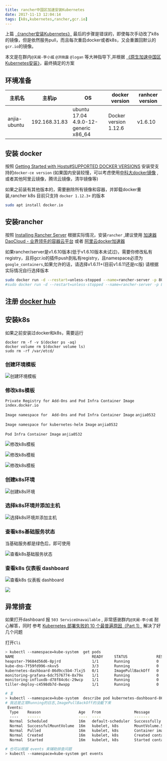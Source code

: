 ```yaml
---
title: rancher中国区加速安装Kubernetes
date: 2017-11-13 12:04:14
tags: [k8s,kubernetes,rancher,gcr.io]
---
```


上篇 [《rancher安装Kubernetes》][] 最后的步骤是错误的，即使每次手动改了k8s的镜像，但是依然服务pull，而且每次重启docker或者k8s，又会重置回默认的`gcr.io`的镜像。

本文是在群内`@天阑-李小威` `@洪晓露` `@logan` 等大神指导下,并根据 [《原生加速中国区Kubernetes安装》][]，最终搞定的方案

<!--more-->


## 环境准备

|    主机名    |     主机ip    |                  OS                  |     docker version    | ranhcer version |
|--------------|---------------|--------------------------------------|-----------------------|-----------------|
| anjia-ubuntu | 192.168.31.83 | ubuntu 17.04 4.9.0-12-generic x86_64 | Docker version 1.12.6 | v1.6.10         |

## 安装 docker

按照 [Getting Started with Hosts#SUPPORTED DOCKER VERSIONS][GettingStartedWithHosts#supported] 安装受支持的`docker-ce version` (如果国内安装较慢，可以考虑使用[中科大docker镜像][] ,或者其他阿里云镜像，腾讯云镜像，清华镜像等)

如果之前装有其他版本的，需要删除所有镜像和容器，并卸载docker重装,rancher k8s 目前只支持 `docker 1.12.3+` 的版本
```bash
sudo apt install docker.io
```

## 安装rancher
按照 [Installing Rancher Server][InstallingRancherServer] 根据实际情况，安装`rancher` ,建议使用 [加速器 DaoCloud - 业界领先的容器云平台][加速器Daocloud-业界领先的容器云平台] 或者 [阿里云docker加速器][]

如果rancher/server是v1.6.10版本(低于v1.6.10版本未试过)，需要你修改私有registry，且将gcr.io的插件push到私有registry，且namespace必须为`google_containers`,如果允许的话，请选择v1.6.11+(目前v1.6.11还是rc版) 请根据实际情况自行选择版本

```bash
sudo docker run -d --restart=unless-stopped --name=rancher-server -p 8080:8080 rancher/server:v1.6.11-rc10 && sudo docker logs -f rancher-server
#sudo docker run -d --restart=unless-stopped --name=rancher-server -p 8080:8080 rancher/server:v1.6.10 && sudo docker logs -f rancher-server
```

## 注册 [docker hub][DockerHub]

## 安装k8s
如果之前安装过docker和k8s，需要运行
```
docker rm -f -v $(docker ps -aq) 
docker volume rm $(docker volume ls)
sudo rm -rf /var/etcd/
```

### 创建环境模板
![创建环境模板](http://ww1.sinaimg.cn/large/afaffa71ly1flglqhdy4yj20860oxmxy.jpg)

### 修改k8s模板

`Private Registry for Add-Ons and Pod Infra Container Image` `index.docker.io`

`Image namespace for  Add-Ons and Pod Infra Container Image` `anjia0532`

`Image namespace for kubernetes-helm Image` `anjia0532`

`Pod Infra Container Image` `anjia0532`

![修改k8s模板](http://ww1.sinaimg.cn/large/afaffa71ly1flglqhebjoj20yt0fpgmd.jpg)

![修改k8s模板](http://ww1.sinaimg.cn/large/afaffa71ly1flglqhfzobj216b0j6gno.jpg)

![修改k8s模板](http://ww1.sinaimg.cn/large/afaffa71ly1flglqhogk9j20we0eujs2.jpg)


### 创建k8s环境

![创建k8s环境](http://ww1.sinaimg.cn/large/afaffa71ly1flglqhhf5sj215y0mljsn.jpg)

### 选择k8s环境并添加主机

![选择k8s环境并添加主机](http://ww1.sinaimg.cn/large/afaffa71ly1flglqhp8dbj217d0q6jtx.jpg)

### 查看k8s基础服务状态

当基础服务都是绿色后，即可使用

![查看k8s基础服务状态](http://ww1.sinaimg.cn/large/afaffa71ly1flgm2741vaj21h70eqdh4.jpg)

### 查看k8s 仪表板 dashboard
![查看k8s 仪表板 dashboard](http://ww1.sinaimg.cn/large/afaffa71ly1flgm274d0bj20s60ahq3d.jpg)

![](http://ww1.sinaimg.cn/large/afaffa71ly1flgm275gqgj21gn0njact.jpg)

## 异常排查

如果打开dashboard 报 `503 ServiceUnavailable` , 非常感谢群内`@天阑-李小威` 耐心解答，同时 参考 [Kubernetes 部署失败的 10 个最普遍原因（Part 1）][Kubernetes部署失败的10个最普遍原因（part1）] 解决了好几个问题

打开`Cli`

```bash
> kubectl --namespace=kube-system  get pods
NAME                                   READY     STATUS             RESTARTS   AGE
heapster-79684d56d6-8pjrd              1/1       Running            0          13m
kube-dns-7f59fd996-nkvv5               3/3       Running            0          13m
kubernetes-dashboard-86d9cc5b4-7lxj5   0/1       ImagePullBackOff   0          13m
monitoring-grafana-6dc7576774-8x79x    1/1       Running            0          13m
monitoring-influxdb-d78f84c6c-29wcp    1/1       Running            0          13m
tiller-deploy-c4598db7d-8wxpp          1/1       Running            0          13m

# 复
> kubectl --namespace=kube-system  describe pod kubernetes-dashboard-86d9cc5b4-7lxj5
# 我这是正常Running的日志,ImagePullBackOff的没截下来
 Events:
  Type    Reason                 Age   From               Message
  ----    ------                 ----  ----               -------
  Normal  Scheduled              16m   default-scheduler  Successfully assigned kubernetes-dashboard-86d9cc5b4-7lxj5 to k8s
  Normal  SuccessfulMountVolume  16m   kubelet, k8s       MountVolume.SetUp succeeded for volume "io-rancher-system-token-lb68r"
  Normal  Pulled                 16m   kubelet, k8s       Container image "index.docker.io/anjia0532/kubernetes-dashboard-amd64:v1.7.1" already present on machine
  Normal  Created                16m   kubelet, k8s       Created container
  Normal  Started                16m   kubelet, k8s       Started container

# 也可以根据 events 来辅助排查问题
> kubectl --namespace=kube-system get events
```


[GettingStartedWithHosts#supported]: http://rancher.com/docs/rancher/v1.6/en/hosts/#supported-docker-versions
[InstallingRancherServer]: http://rancher.com/docs/rancher/v1.6/en/installing-rancher/installing-server/
[中科大docker镜像]: http://mirrors.ustc.edu.cn/help/docker-ce.html
[加速器Daocloud-业界领先的容器云平台]: https://www.daocloud.io/mirror
[阿里云docker加速器]: https://cr.console.aliyun.com/#/accelerator
[DockerHub]: https://hub.docker.com/
[Rancher-k8s加速安装文档]: https://www.cnrancher.com/rancher-k8s-accelerate-installation-document/
[原生加速中国区Kubernetes安装]: https://www.cnrancher.com/kubernetes-installation/
[《rancher安装Kubernetes》]: https://anjia.ml/2017/11/10/rancher-k8s/
[《原生加速中国区Kubernetes安装》]: https://www.cnrancher.com/kubernetes-installation/
[Kubernetes部署失败的10个最普遍原因（part1）]: http://dockone.io/article/2247
